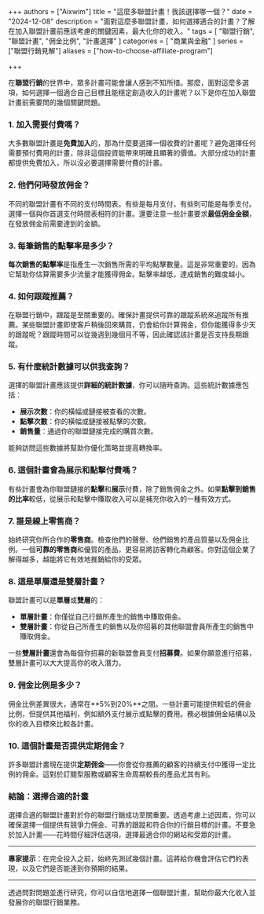 +++
authors = ["Aixwim"]
title = "這麼多聯盟計畫！我該選擇哪一個？"
date = "2024-12-08"
description = "面對這麼多聯盟計畫，如何選擇適合的計畫？了解在加入聯盟計畫前應該考慮的關鍵因素，最大化你的收入。"
tags = [
  "聯盟行銷",
  "聯盟計畫",
  "佣金比例",
  "計畫選擇"
]
categories = [
  "商業與金融"
]
series = ["聯盟行銷見解"]
aliases = ["how-to-choose-affiliate-program"]

+++

在**聯盟行銷**的世界中，眾多計畫可能會讓人感到不知所措。那麼，面對這麼多選項，如何選擇一個適合自己目標且能穩定創造收入的計畫呢？以下是你在加入聯盟計畫前需要問的幾個關鍵問題。

### 1. **加入需要付費嗎？**

大多數聯盟計畫是**免費加入**的，那為什麼要選擇一個收費的計畫呢？避免選擇任何需要預付費用的計畫，除非這個投資能帶來明確且顯著的價值。大部分成功的計畫都提供免費加入，所以沒必要選擇需要付費的計畫。

### 2. **他們何時發放佣金？**

不同的聯盟計畫有不同的支付時間表。有些是每月支付，有些則可能是每季支付。選擇一個與你首選支付時間表相符的計畫。還要注意一些計畫要求**最低佣金金額**，在發放佣金前需要達到的金額。

### 3. **每筆銷售的點擊率是多少？**

**每次銷售的點擊率**是指產生一次銷售所需的平均點擊數量。這是非常重要的，因為它幫助你估算需要多少流量才能獲得佣金。點擊率越低，達成銷售的難度越小。

### 4. **如何跟蹤推薦？**

在聯盟行銷中，跟蹤是至關重要的。確保計畫提供可靠的跟蹤系統來追蹤所有推薦。某些聯盟計畫即使客戶稍後回來購買，仍會給你計算佣金，但你能獲得多少天的跟蹤呢？跟蹤時間可以從幾週到幾個月不等，因此確認該計畫是否支持長期跟蹤。

### 5. **有什麼統計數據可以供我查詢？**

選擇的聯盟計畫應該提供**詳細的統計數據**，你可以隨時查詢。這些統計數據應包括：

- **展示次數**：你的橫幅或鏈接被查看的次數。
- **點擊次數**：你的橫幅或鏈接被點擊的次數。
- **銷售量**：通過你的聯盟鏈接完成的購買次數。

能夠訪問這些數據將幫助你優化策略並提高轉換率。

### 6. **這個計畫會為展示和點擊付費嗎？**

有些計畫會為你聯盟鏈接的**點擊**和**展示**付費，除了銷售佣金之外。如果**點擊到銷售的比率**較低，從展示和點擊中賺取收入可以是補充你收入的一種有效方式。

### 7. **誰是線上零售商？**

始終研究你所合作的**零售商**。檢查他們的聲譽、他們銷售的產品質量以及佣金比例。一個**可靠的零售商**和優質的產品，更容易將訪客轉化為顧客。你對這個企業了解得越多，越能將它有效地推銷給你的受眾。

### 8. **這是單層還是雙層計畫？**

聯盟計畫可以是**單層**或**雙層**的：

- **單層計畫**：你僅從自己行銷所產生的銷售中賺取佣金。
- **雙層計畫**：你從自己所產生的銷售以及你招募的其他聯盟會員所產生的銷售中賺取佣金。

一些**雙層計畫**還會為每個你招募的新聯盟會員支付**招募費**。如果你願意進行招募，雙層計畫可以大大提高你的收入潛力。

### 9. **佣金比例是多少？**

佣金比例差異很大，通常在**5%到20%**之間。一些計畫可能提供較低的佣金比例，但提供其他福利，例如額外支付展示或點擊的費用。務必根據佣金結構以及你的收入目標來比較各計畫。

### 10. **這個計畫是否提供定期佣金？**

許多聯盟計畫現在提供**定期佣金**——你會從你推薦的顧客的持續支付中獲得一定比例的佣金。這對於訂閱型服務或顧客生命周期較長的產品尤其有利。

### 結論：選擇合適的計畫

選擇合適的聯盟計畫對於你的聯盟行銷成功至關重要。透過考慮上述因素，你可以確保選擇一個提供有競爭力佣金、可靠的跟蹤和符合你的行銷目標的計畫。不要急於加入計畫——花時間仔細評估選項，選擇最適合你的網站和受眾的計畫。

---

**專家提示**：在完全投入之前，始終先測試幾個計畫。這將給你機會評估它們的表現，以及它們是否能達到你預期的結果。

---

透過問對問題並進行研究，你可以自信地選擇一個聯盟計畫，幫助你最大化收入並發展你的聯盟行銷業務。
